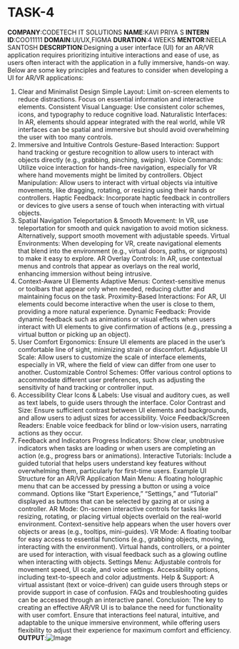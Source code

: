 # TASK-4
**COMPANY**:CODETECH IT SOLUTIONS
**NAME**:KAVI PRIYA S
**INTERN ID**:COO11111
**DOMAIN**:UI/UX,FIGMA
**DURATION**:4 WEEKS
**MENTOR**:NEELA SANTOSH
**DESCRIPTION**:Designing a user interface (UI) for an AR/VR application requires prioritizing intuitive interactions and ease of use, as users often interact with the application in a fully immersive, hands-on way. Below are some key principles and features to consider when developing a UI for AR/VR applications:

1. Clear and Minimalist Design
Simple Layout: Limit on-screen elements to reduce distractions. Focus on essential information and interactive elements.
Consistent Visual Language: Use consistent color schemes, icons, and typography to reduce cognitive load.
Naturalistic Interfaces: In AR, elements should appear integrated with the real world, while VR interfaces can be spatial and immersive but should avoid overwhelming the user with too many controls.
2. Immersive and Intuitive Controls
Gesture-Based Interaction: Support hand tracking or gesture recognition to allow users to interact with objects directly (e.g., grabbing, pinching, swiping).
Voice Commands: Utilize voice interaction for hands-free navigation, especially for VR where hand movements might be limited by controllers.
Object Manipulation: Allow users to interact with virtual objects via intuitive movements, like dragging, rotating, or resizing using their hands or controllers.
Haptic Feedback: Incorporate haptic feedback in controllers or devices to give users a sense of touch when interacting with virtual objects.
3. Spatial Navigation
Teleportation & Smooth Movement: In VR, use teleportation for smooth and quick navigation to avoid motion sickness. Alternatively, support smooth movement with adjustable speeds.
Virtual Environments: When developing for VR, create navigational elements that blend into the environment (e.g., virtual doors, paths, or signposts) to make it easy to explore.
AR Overlay Controls: In AR, use contextual menus and controls that appear as overlays on the real world, enhancing immersion without being intrusive.
4. Context-Aware UI Elements
Adaptive Menus: Context-sensitive menus or toolbars that appear only when needed, reducing clutter and maintaining focus on the task.
Proximity-Based Interactions: For AR, UI elements could become interactive when the user is close to them, providing a more natural experience.
Dynamic Feedback: Provide dynamic feedback such as animations or visual effects when users interact with UI elements to give confirmation of actions (e.g., pressing a virtual button or picking up an object).
5. User Comfort
Ergonomics: Ensure UI elements are placed in the user’s comfortable line of sight, minimizing strain or discomfort.
Adjustable UI Scale: Allow users to customize the scale of interface elements, especially in VR, where the field of view can differ from one user to another.
Customizable Control Schemes: Offer various control options to accommodate different user preferences, such as adjusting the sensitivity of hand tracking or controller input.
6. Accessibility
Clear Icons & Labels: Use visual and auditory cues, as well as text labels, to guide users through the interface.
Color Contrast and Size: Ensure sufficient contrast between UI elements and backgrounds, and allow users to adjust sizes for accessibility.
Voice Feedback/Screen Readers: Enable voice feedback for blind or low-vision users, narrating actions as they occur.
7. Feedback and Indicators
Progress Indicators: Show clear, unobtrusive indicators when tasks are loading or when users are completing an action (e.g., progress bars or animations).
Interactive Tutorials: Include a guided tutorial that helps users understand key features without overwhelming them, particularly for first-time users.
Example UI Structure for an AR/VR Application
Main Menu:
A floating holographic menu that can be accessed by pressing a button or using a voice command.
Options like “Start Experience,” “Settings,” and “Tutorial” displayed as buttons that can be selected by gazing at or using a controller.
AR Mode:
On-screen interactive controls for tasks like resizing, rotating, or placing virtual objects overlaid on the real-world environment.
Context-sensitive help appears when the user hovers over objects or areas (e.g., tooltips, mini-guides).
VR Mode:
A floating toolbar for easy access to essential functions (e.g., grabbing objects, moving, interacting with the environment).
Virtual hands, controllers, or a pointer are used for interaction, with visual feedback such as a glowing outline when interacting with objects.
Settings Menu:
Adjustable controls for movement speed, UI scale, and voice settings.
Accessibility options, including text-to-speech and color adjustments.
Help & Support:
A virtual assistant (text or voice-driven) can guide users through steps or provide support in case of confusion.
FAQs and troubleshooting guides can be accessed through an interactive panel.
Conclusion:
The key to creating an effective AR/VR UI is to balance the need for functionality with user comfort. Ensure that interactions feel natural, intuitive, and adaptable to the unique immersive environment, while offering users flexibility to adjust their experience for maximum comfort and efficiency.
**OUTPUT**:![Image](https://github.com/user-attachments/assets/7fdb6958-ef32-41cf-a75e-28e2ff206d2c)
